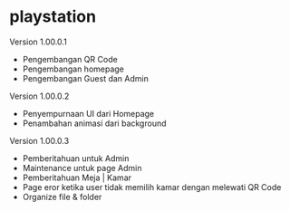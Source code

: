 # playstation

Version 1.00.0.1
  - Pengembangan QR Code 
  - Pengembangan homepage 
  - Pengembangan Guest dan Admin 
  
Version 1.00.0.2
  - Penyempurnaan UI dari Homepage 
  - Penambahan animasi dari background 

Version 1.00.0.3
  - Pemberitahuan untuk Admin
  - Maintenance untuk page Admin
  - Pemberitahuan Meja | Kamar
  - Page eror ketika user tidak memilih kamar dengan melewati QR Code 
  - Organize file & folder
